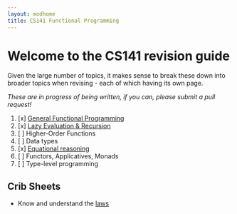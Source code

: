 ```yaml
---
layout: modhome
title: CS141 Functional Programming
---
```


# Welcome to the CS141 revision guide

Given the large number of topics, it makes sense to break these down into broader topics when revising - each of which having its own page.

*These are in progress of being written, if you can, please submit a pull request!*

1. [x] [General Functional Programming](part1)
2. [x] [Lazy Evaluation & Recursion](part2)
3. [ ] Higher-Order Functions
4. [ ] Data types
5. [x] [Equational reasoning](equationalReasoning)
6. [ ] Functors, Applicatives, Monads
7. [ ] Type-level programming

## Crib Sheets

- Know and understand the [laws](laws)

